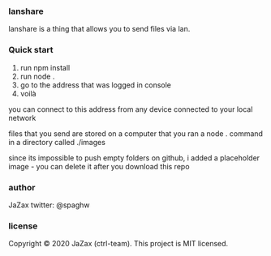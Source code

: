 ### lanshare
 
 lanshare is a thing that allows you to send files via lan. 
 
 ### Quick start
 
1. run npm install
2. run node .
3. go to the address that was logged in console
4. voilà 

you can connect to this address from any device connected to your local network

files that you send are stored on a computer that you ran a node . command in a directory called ./images

since its impossible to push empty folders on github, i added a placeholder image - you can delete it after you download
this repo

### author
JaZax
twitter: @spaghw

### license

Copyright © 2020 JaZax (ctrl-team).
This project is MIT licensed.
